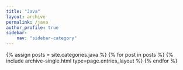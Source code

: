 ```yaml
---
title: "Java"
layout: archive
permalink: /java
author_profile: true
sidebar:
    nav: "sidebar-category"
---
```


{% assign posts = site.categories.java %}
{% for post in posts %} {% include archive-single.html type=page.entries_layout %} {% endfor %}